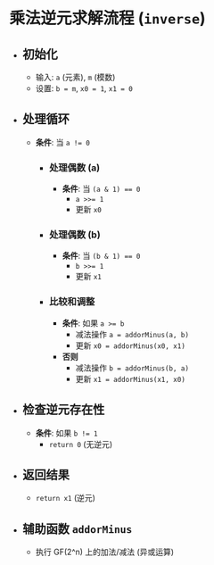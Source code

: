 # 乘法逆元求解流程 (`inverse`)

- ## 初始化
  - 输入: `a` (元素), `m` (模数)
  - 设置: `b = m`, `x0 = 1`, `x1 = 0`

- ## 处理循环
  - **条件**: 当 `a != 0`
    - ### 处理偶数 (a)
      - **条件**: 当 `(a & 1) == 0`
        - `a >>= 1`
        - 更新 `x0`

    - ### 处理偶数 (b)
      - **条件**: 当 `(b & 1) == 0`
        - `b >>= 1`
        - 更新 `x1`

    - ### 比较和调整
      - **条件**: 如果 `a >= b`
        - 减法操作 `a = addorMinus(a, b)`
        - 更新 `x0 = addorMinus(x0, x1)`
      - **否则**
        - 减法操作 `b = addorMinus(b, a)`
        - 更新 `x1 = addorMinus(x1, x0)`

- ## 检查逆元存在性
  - **条件**: 如果 `b != 1`
    - `return 0` (无逆元)

- ## 返回结果
  - `return x1` (逆元)

- ## 辅助函数 `addorMinus`
  - 执行 GF(2^n) 上的加法/减法 (异或运算)